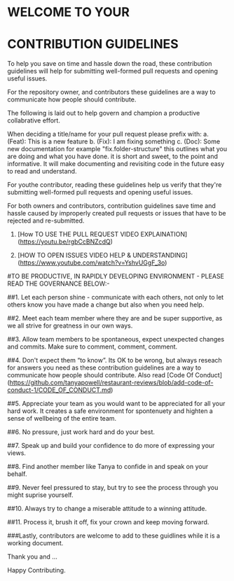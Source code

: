 # WELCOME TO YOUR 
# CONTRIBUTION GUIDELINES


To help you save on time and hassle down the road, 
these contribution guidelines will help for submitting well-formed pull requests and opening useful issues.

For the repository owner, and contributors these guidelines are a way to communicate how people should contribute.

The following is laid out to help govern and champion a productive collabrative effort.

When deciding a title/name for your pull request please prefix with:
a. (Feat): This is a new feature
b. (Fix): I am fixing something
c. (Doc): Some new documentation
for example "fix.folder-structure" this outlines what you are doing and what you have done. it is short and sweet, to the point and informative. It will make documenting and revisiting code in the future easy to read and understand.

For youthe contributor, reading these guidelines help us verify that they're submitting well-formed pull requests and opening useful issues.

For both owners and contributors, contribution guidelines save time and hassle caused by improperly created pull requests or issues that have to be rejected and re-submitted.

1. [How TO USE THE PULL REQUEST VIDEO EXPLAINATION] (https://youtu.be/rgbCcBNZcdQ) 

2. [HOW TO OPEN ISSUES VIDEO HELP & UNDERSTANDING] (https://www.youtube.com/watch?v=YshvUGgF_3o)


#TO BE PRODUCTIVE, IN RAPIDLY DEVELOPING ENVIRONMENT - PLEASE READ THE GOVERNANCE BELOW:-

##1. Let each person shine - communicate with each others, not only to let others know you have made a change but also when you need help.

##2. Meet each team member where they are and be super supportive, as we all strive for greatness in our own ways. 

##3. Allow team members to be spontaneous, expect unexpected changes and commits. Make sure to comment, comment, comment.

##4. Don't expect them “to know”. 
Its OK to be wrong, but always reseach for answers you need as these contribution guidelines are a way to communicate how people should contribute. 
Also read [Code Of Conduct] (https://github.com/tanyapowell/restaurant-reviews/blob/add-code-of-conduct-1/CODE_OF_CONDUCT.md)

##5. Appreciate your team as you would want to be appreciated for all your hard work. It creates a safe environment for spontenuety and highten a sense of wellbeing of the entire team.

##6. No pressure, just work hard and do your best.

##7. Speak up and build your confidence to do more of expressing your views. 

##8. Find another member like Tanya to confide in and speak on your behalf. 

##9. Never feel pressured to stay, but try to see the process through you might suprise yourself. 

##10. Always try to change a miserable attitude to a winning attitude.

##11. Process it, brush it off, fix your crown and keep moving forward.

###Lastly, contributors are welcome to add to these guidlines while it is a working document.

Thank you and ...

Happy Contributing.
